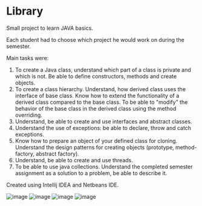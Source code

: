 # Library

Small project to learn JAVA basics.

Each student had to choose which project he would work on during the semester.

Main tasks were:

1) To create a Java class, understand which part of a class is private and which is not. Be able to define constructors, methods and create objects.
2) To create a class hierarchy. Understand, how derived class uses the interface of base class. Know how to extend the functionality of a derived class compared to the base class. To be able to "modify" the behavior of the base class in the derived class using the method overriding.
3) Understand, be able to create and use interfaces and abstract classes.
4) Understand the use of exceptions: be able to declare, throw and catch exceptions.
5) Know how to prepare an object of your defined class for cloning. Understand the design patterns for creating objects (prototype, method-factory, abstract factory).
6) Understand, be able to create and use threads.
7) To be able to use java collections. Understand the completed semester assignment as a solution to a problem, be able to describe it.

Created using Intellij IDEA and Netbeans IDE.

![image](https://user-images.githubusercontent.com/89353862/178123070-77a2f55e-5438-40b0-aa88-c83465ffa391.png)
![image](https://user-images.githubusercontent.com/89353862/178123093-48804c7a-9bbd-4cf8-ba8b-5dedb0f37cbc.png)
![image](https://user-images.githubusercontent.com/89353862/178123108-eb46ada3-1445-481a-a71a-33fba9932af3.png)
![image](https://user-images.githubusercontent.com/89353862/178123123-bf3b93ba-9a10-4dc8-9ac9-c860b03ad0bc.png)
